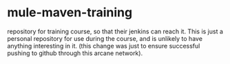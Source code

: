 # mule-maven-training
repository for training course, so that their jenkins can reach it.  This is just a personal repository for use during the course, and is unlikely to have anything interesting in it.  (this change was just to ensure successful pushing to github through this arcane network).
